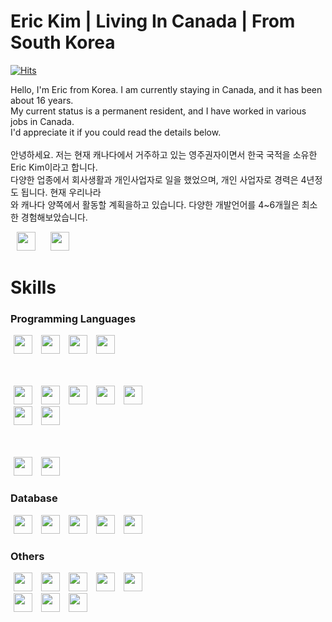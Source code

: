 # Eric Kim | Living In Canada | From South Korea
[![Hits](https://hits.seeyoufarm.com/api/count/incr/badge.svg?url=https%3A%2F%2Fgithub.com%2FDevSpec23&count_bg=%23E167A2&title_bg=%23555555&icon=&icon_color=%23E7E7E7&title=hits&edge_flat=false)](https://hits.seeyoufarm.com)

Hello, I'm Eric from Korea. I am currently staying in Canada, and it has been about 16 years. <br/>
My current status is a permanent resident, and I have worked in various jobs in Canada. <br/>
I'd appreciate it if you could read the details below.<br/>
<br/>
안녕하세요. 저는 현재 캐나다에서 거주하고 있는 영주권자이면서 한국 국적을 소유한 Eric Kim이라고 합니다.<br/>
다양한 업종에서 회사생활과 개인사업자로 일을 했었으며, 개인 사업자로 경력은 4년정도 됩니다. 현재 우리나라<br/>
와 캐나다 양쪽에서 활동할 계획을하고 있습니다. 다양한 개발언어를 4~6개월은 최소한 경험해보았습니다. 

<img src="https://img.shields.io/badge/LinkedIn-0A66C2?style=flat-square&logo=LinkedIn&logoColor=white" style="height : 30px; margin-left : 10px; margin-right : 10px;"/> <a href="https://dlberic23.tistory.com/"><img src="https://img.shields.io/badge/Dev Blog-FDC43E?style=flat-square&logo=Tistory&logoColor=white" style="height : 30px; margin-left : 10px; margin-right : 10px;"/> </a>

# Skills
### Programming Languages <br/>
<img src="https://img.shields.io/badge/C Sharp-512BD4?style=flat-square&logo=C Sharp&logoColor=white" style="height : 30px; margin-left : 5px; margin-right : 5px;"/> <img src="https://img.shields.io/badge/.Net-512BD4?style=flat-square&logo=.Net&logoColor=white" style="height : 30px; margin-left : 5px; margin-right : 5px;"/> <img src="https://img.shields.io/badge/Kotlin-7F52FF?style=flat-square&logo=Kotlin&logoColor=white" style="height : 30px; margin-left : 5px; margin-right : 5px;"/> <img src="https://img.shields.io/badge/Flutter-02569B?style=flat-square&logo=Flutter&logoColor=white" style="height : 30px; margin-left : 5px; margin-right : 5px;"/>
<br><br><br/>

<img src="https://img.shields.io/badge/Java-F80000?style=flat-square&logo=Oracle&logoColor=white" style="height : 30px; margin-left : 5px; margin-right : 5px;"/> <img src="https://img.shields.io/badge/Python-3776AB?style=flat-square&logo=Python&logoColor=white" style="height : 30px; margin-left : 5px; margin-right : 5px;"/> <img src="https://img.shields.io/badge/React-61DAFB?style=flat-square&logo=React&logoColor=white" style="height : 30px; margin-left : 5px; margin-right : 5px;"/> <img src="https://img.shields.io/badge/Node.js-339933?style=flat-square&logo=Node.js&logoColor=white" style="height : 30px; margin-left : 5px; margin-right : 5px;"/> <img src="https://img.shields.io/badge/HTML-e34f26?style=flat-square&logo=HTML5&logoColor=white" style="height : 30px; margin-left : 5px; margin-right : 5px;"/><br/> <img src="https://img.shields.io/badge/CSS-1572b6?style=flat-square&logo=CSS3&logoColor=white" style="height : 30px; margin-left : 5px; margin-right : 5px;"/> <img src="https://img.shields.io/badge/JavaScript-f7df1e?style=flat-square&logo=javascript&logoColor=white" style="height : 30px; margin-left : 5px; margin-right : 5px;"/><br/><br/><br/>

<img src="https://img.shields.io/badge/C-a8b9cc6?style=flat-square&logo=C&logoColor=white" style="height : 30px; margin-left : 5px; margin-right : 5px;"/> <img src="https://img.shields.io/badge/C++-00599c?style=flat-square&logo=cplusplus&logoColor=white" style="height : 30px; margin-left : 5px; margin-right : 5px;"/>

### Database <br/>

<img src="https://img.shields.io/badge/MS SQL-CC2927?style=flat-square&logo=microsoftsqlserver&logoColor=white" style="height : 30px; margin-left : 5px; margin-right : 5px;"/> <img src="https://img.shields.io/badge/My SQL-4479a1?style=flat-square&logo=mysql&logoColor=white" style="height : 30px; margin-left : 5px; margin-right : 5px;"/> <img src="https://img.shields.io/badge/PostgreSQL-4169e1?style=flat-square&logo=postgresql&logoColor=white" style="height : 30px; margin-left : 5px; margin-right : 5px;"/> <img src="https://img.shields.io/badge/IBM DB2-052fad?style=flat-square&logo=IBM&logoColor=white" style="height : 30px; margin-left : 5px; margin-right : 5px;"/> <img src="https://img.shields.io/badge/SQL-F80000?style=flat-square&logo=Oracle&logoColor=white" style="height : 30px; margin-left : 5px; margin-right : 5px;"/>

### Others <br/>

<img src="https://img.shields.io/badge/EXCEL-217346?style=flat-square&logo=microsoftexcel&logoColor=white" style="height : 30px; margin-left : 5px; margin-right : 5px;"/> <img src="https://img.shields.io/badge/Word-2b579a?style=flat-square&logo=microsoftword&logoColor=white" style="height : 30px; margin-left : 5px; margin-right : 5px;"/> <img src="https://img.shields.io/badge/PPT-B7472A?style=flat-square&logo=microsoftPowerPoint&logoColor=white" style="height : 30px; margin-left : 5px; margin-right : 5px;"/> <img src="https://img.shields.io/badge/PREMIERE PRO-9999FF?style=flat-square&logo=adobepremierepro&logoColor=white" style="height : 30px; margin-left : 5px; margin-right : 5px;"/> <img src="https://img.shields.io/badge/PhotoShop-31A8FF?style=flat-square&logo=adobephotoshop&logoColor=white" style="height : 30px; margin-left : 5px; margin-right : 5px;"/><br/>
<img src="https://img.shields.io/badge/Blender-E87D0D?style=flat-square&logo=Blender&logoColor=white" style="height : 30px; margin-left : 5px; margin-right : 5px;"/> <img src="https://img.shields.io/badge/Unity-000000?style=flat-square&logo=Unity&logoColor=white" style="height : 30px; margin-left : 5px; margin-right : 5px;"/> <img src="https://img.shields.io/badge/QT-41cd52?style=flat-square&logo=QT&logoColor=white" style="height : 30px; margin-left : 5px; margin-right : 5px;"/>







